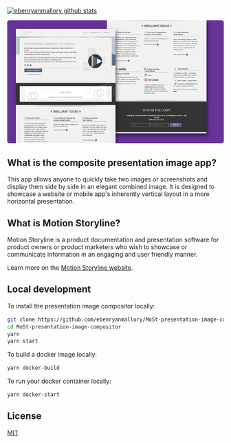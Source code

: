 [![ebenryanmallory github stats](https://github-readme-stats.vercel.app/api?username=ebenryanmallory)](https://github.com/ebenryanmallory/MoSt-presentation-image-compositor.git)
<p>
    <a href="https://motionstoryline.com">
        <img src="https://github.com/ebenryanmallory/MoSt-presentation-image-compositor/blob/master/public/temp/result.png" />
    </a>
</p>

## What is the composite presentation image app?

This app allows anyone to quickly take two images or screenshots and display them side by side in an elegant combined image. It is designed to showcase a website or mobile app's inherently vertical layout in a more horizontal presentation. 

## What is Motion Storyline?

Motion Storyline is a product documentation and presentation software for product owners or product marketers who wish to showcase or communicate information in an engaging and user friendly manner. 

Learn more on the [Motion Storyline website](https://motionstoryline.com).

## Local development

To install the presentation image compositor locally:

```bash
git clone https://github.com/ebenryanmallory/MoSt-presentation-image-compositor.git
cd MoSt-presentation-image-compositor
yarn
yarn start
```

To build a docker image locally:

```bash
yarn docker-build
```

To run your docker container locally:

```bash
yarn docker-start
```

## License

[MIT](LICENSE)